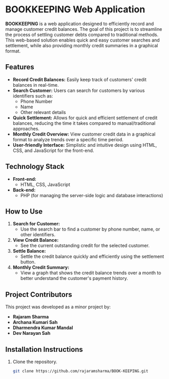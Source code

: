 # BOOKKEEPING Web Application

**BOOKKEEPING** is a web application designed to efficiently record and manage customer credit balances. The goal of this project is to streamline the process of settling customer debts compared to traditional methods. This web-based solution enables quick and easy customer searches and settlement, while also providing monthly credit summaries in a graphical format.

## Features

- **Record Credit Balances:** Easily keep track of customers' credit balances in real-time.
- **Search Customer:** Users can search for customers by various identifiers such as:
  - Phone Number
  - Name
  - Other relevant details
- **Quick Settlement:** Allows for quick and efficient settlement of credit balances, reducing the time it takes compared to manual/traditional approaches.
- **Monthly Credit Overview:** View customer credit data in a graphical format to analyze trends over a specific time period.
- **User-friendly Interface:** Simplistic and intuitive design using HTML, CSS, and JavaScript for the front-end.

## Technology Stack

- **Front-end:**
  - HTML, CSS, JavaScript
- **Back-end:**
  - PHP (for managing the server-side logic and database interactions)

## How to Use

1. **Search for Customer:**
   - Use the search bar to find a customer by phone number, name, or other identifiers.
2. **View Credit Balance:**
   - See the current outstanding credit for the selected customer.
3. **Settle Balance:**
   - Settle the credit balance quickly and efficiently using the settlement button.
4. **Monthly Credit Summary:**
   - View a graph that shows the credit balance trends over a month to better understand the customer's payment history.

## Project Contributors

This project was developed as a minor project by:

- **Rajaram Sharma**
- **Archana Kumari Sah**
- **Dharmendra Kumar Mandal**
- **Dev Narayan Sah**

## Installation Instructions

1. Clone the repository.
   ```bash
   git clone https://github.com/rajaramsharma/BOOK-KEEPING.git
